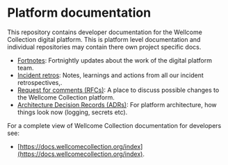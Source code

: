 # Platform documentation

This repository contains developer documentation for the Wellcome Collection digital platform. This is platform level documentation
and individual repositories may contain there own project specific docs.

* [Fortnotes](fortnotes): Fortnightly updates about the work of the digital platform team.
* [Incident retros](incident_retros): Notes, learnings and actions from all our incident retrospectives,.
* [Request for comments (RFCs)](rfcs): A place to discuss possible changes to the Wellcome Collection platform.
* [Architecture Decision Records (ADRs)](adr): For platform architecture, how things look now (logging, secrets etc).

For a complete view of Wellcome Collection documentation for developers see:

* [https://docs.wellcomecollection.org/index](https://docs.wellcomecollection.org/index).
